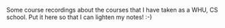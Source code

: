 Some course recordings about the courses that I have taken as a WHU, CS school. Put it here so that I can lighten my notes! :-)
